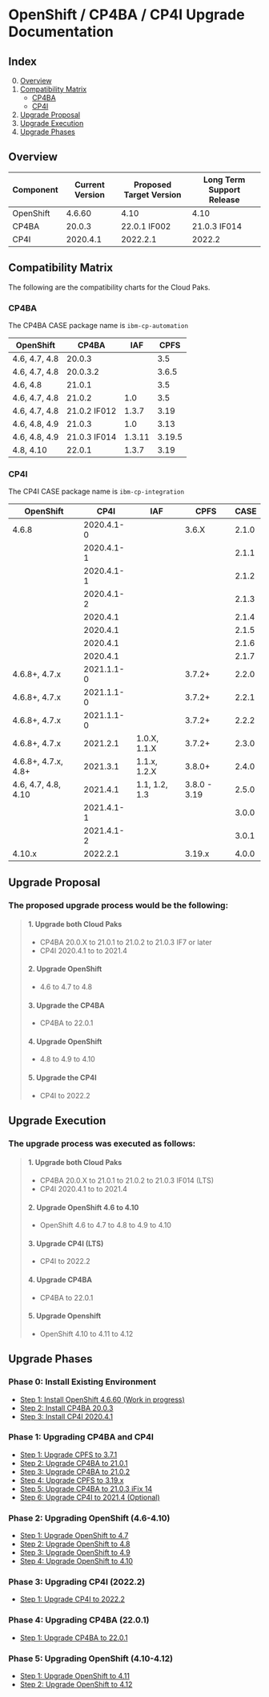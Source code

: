 # OpenShift / CP4BA / CP4I Upgrade Documentation

## Index

0. [Overview](#overview)
1. [Compatibility Matrix](#compatibility-matrix)
   - [CP4BA](#cp4ba)
   - [CP4I](#cp4i)
2. [Upgrade Proposal](#upgrade-proposal)
3. [Upgrade Execution](#upgrade-execution)
4. [Upgrade Phases](#upgrade-phases)

## Overview

| Component | Current Version | Proposed Target Version | Long Term Support Release |
| --------- | --------------- | ----------------------- | ------------------------- |
| OpenShift | 4.6.60          | 4.10                    | 4.10                      |
| CP4BA     | 20.0.3          | 22.0.1 IF002            | 21.0.3 IF014              |
| CP4I      | 2020.4.1        | 2022.2.1                | 2022.2                    |

## Compatibility Matrix

The following are the compatibility charts for the Cloud Paks.

### CP4BA

The CP4BA CASE package name is `ibm-cp-automation`

| OpenShift     | CP4BA        | IAF    | CPFS   |
| ------------- | ------------ | ------ | ------ |
| 4.6, 4.7, 4.8 | 20.0.3       |        | 3.5    |
| 4.6, 4.7, 4.8 | 20.0.3.2     |        | 3.6.5  |
| 4.6, 4.8      | 21.0.1       |        | 3.5    |
| 4.6, 4.7, 4.8 | 21.0.2       | 1.0    | 3.5    |
| 4.6, 4.7, 4.8 | 21.0.2 IF012 | 1.3.7  | 3.19   |
| 4.6, 4.8, 4.9 | 21.0.3       | 1.0    | 3.13   |
| 4.6, 4.8, 4.9 | 21.0.3 IF014 | 1.3.11 | 3.19.5 |
| 4.8, 4.10     | 22.0.1       | 1.3.7  | 3.19   |

### CP4I

The CP4I CASE package name is `ibm-cp-integration`

| OpenShift           | CP4I       | IAF           | CPFS         | CASE  |
| ------------------- | ---------- | ------------- | ------------ | ----- |
| 4.6.8               | 2020.4.1-0 |               | 3.6.X        | 2.1.0 |
|                     | 2020.4.1-1 |               |              | 2.1.1 |
|                     | 2020.4.1-1 |               |              | 2.1.2 |
|                     | 2020.4.1-2 |               |              | 2.1.3 |
|                     | 2020.4.1   |               |              | 2.1.4 |
|                     | 2020.4.1   |               |              | 2.1.5 |
|                     | 2020.4.1   |               |              | 2.1.6 |
|                     | 2020.4.1   |               |              | 2.1.7 |
| 4.6.8+, 4.7.x       | 2021.1.1-0 |               | 3.7.2+       | 2.2.0 |
| 4.6.8+, 4.7.x       | 2021.1.1-0 |               | 3.7.2+       | 2.2.1 |
| 4.6.8+, 4.7.x       | 2021.1.1-0 |               | 3.7.2+       | 2.2.2 |
| 4.6.8+, 4.7.x       | 2021.2.1   | 1.0.X, 1.1.X  | 3.7.2+       | 2.3.0 |
| 4.6.8+, 4.7.x, 4.8+ | 2021.3.1   | 1.1.x, 1.2.X  | 3.8.0+       | 2.4.0 |
| 4.6, 4.7, 4.8, 4.10 | 2021.4.1   | 1.1, 1.2, 1.3 | 3.8.0 - 3.19 | 2.5.0 |
|                     | 2021.4.1-1 |               |              | 3.0.0 |
|                     | 2021.4.1-2 |               |              | 3.0.1 |
| 4.10.x              | 2022.2.1   |               | 3.19.x       | 4.0.0 |

## Upgrade Proposal

### The proposed upgrade process would be the following:

> #### 1. Upgrade both Cloud Paks
>
> - CP4BA 20.0.X to 21.0.1 to 21.0.2 to 21.0.3 IF7 or later
> - CP4I 2020.4.1 to to 2021.4
>
> #### 2. Upgrade OpenShift
>
> - 4.6 to 4.7 to 4.8
>
> #### 3. Upgrade the CP4BA
>
> - CP4BA to 22.0.1
>
> #### 4. Upgrade OpenShift
>
> - 4.8 to 4.9 to 4.10
>
> #### 5. Upgrade the CP4I
>
> - CP4I to 2022.2

## Upgrade Execution

### The upgrade process was executed as follows:

> #### 1. Upgrade both Cloud Paks
>
> - CP4BA 20.0.X to 21.0.1 to 21.0.2 to 21.0.3 IF014 (LTS)
> - CP4I 2020.4.1 to to 2021.4
>
> #### 2. Upgrade OpenShift 4.6 to 4.10
>
> - OpenShift 4.6 to 4.7 to 4.8 to 4.9 to 4.10
>
> #### 3. Upgrade CP4I (LTS)
>
> - CP4I to 2022.2
>
> #### 4. Upgrade CP4BA
>
> - CP4BA to 22.0.1
>
> #### 5. Upgrade Openshift
>
> - OpenShift 4.10 to 4.11 to 4.12

## Upgrade Phases

### Phase 0: Install Existing Environment

- [Step 1: Install OpenShift 4.6.60 (Work in progress)](https://github.com/gabrielhicksibm/upgrade-documentation/blob/main/phases/phase-0.md#openshift-4660)
- [Step 2: Install CP4BA 20.0.3](https://github.com/gabrielhicksibm/upgrade-documentation/blob/main/phases/phase-0.md#cp4ba-2003)
- [Step 3: Install CP4I 2020.4.1](https://github.com/gabrielhicksibm/upgrade-documentation/blob/main/phases/phase-0.md#cp4i-202041)

### Phase 1: Upgrading CP4BA and CP4I

- [Step 1: Upgrade CPFS to 3.7.1](https://github.com/gabrielhicksibm/upgrade-documentation/blob/main/phases/phase-1.md#upgrade-cloud-pak-foundational-services-to-371)
- [Step 2: Upgrade CP4BA to 21.0.1](https://github.com/gabrielhicksibm/upgrade-documentation/blob/main/phases/phase-1.md#cp4ba-2003-to-2101)
- [Step 3: Upgrade CP4BA to 21.0.2](https://github.com/gabrielhicksibm/upgrade-documentation/blob/main/phases/phase-1.md#cp4ba-2101-to-2102)
- [Step 4: Upgrade CPFS to 3.19.x](https://github.com/gabrielhicksibm/upgrade-documentation/blob/main/phases/phase-1.md#upgrade-cloud-pak-foundational-services-to-319x-lts)
- [Step 5: Upgrade CP4BA to 21.0.3 iFix 14](https://github.com/gabrielhicksibm/upgrade-documentation/blob/main/phases/phase-1.md#cp4ba-2102-to-2103)
- [Step 6: Upgrade CP4I to 2021.4 (Optional)](https://github.com/gabrielhicksibm/upgrade-documentation/blob/main/phases/phase-1.md#cp4i-202041-to-20214-optional)

### Phase 2: Upgrading OpenShift (4.6-4.10)

- [Step 1: Upgrade OpenShift to 4.7](https://github.com/gabrielhicksibm/upgrade-documentation/blob/main/phases/phase-2.md#upgrade-openshift-46-to-47)
- [Step 2: Upgrade OpenShift to 4.8](https://github.com/gabrielhicksibm/upgrade-documentation/blob/main/phases/phase-2.md#upgrade-openshift-47-to-48)
- [Step 3: Upgrade OpenShift to 4.9](https://github.com/gabrielhicksibm/upgrade-documentation/blob/main/phases/phase-2.md#upgrade-openshift-48-to-49)
- [Step 4: Upgrade OpenShift to 4.10](https://github.com/gabrielhicksibm/upgrade-documentation/blob/main/phases/phase-2.md#upgrade-openshift-49-to-410)

### Phase 3: Upgrading CP4I (2022.2)

- [Step 1: Upgrade CP4I to 2022.2](https://github.com/gabrielhicksibm/upgrade-documentation/blob/main/phases/phase-3.md#upgrade-cp4i-to-20222)

### Phase 4: Upgrading CP4BA (22.0.1)

- [Step 1: Upgrade CP4BA to 22.0.1](https://github.com/gabrielhicksibm/upgrade-documentation/blob/main/phases/phase-4.md#upgrade-cp4ba-to-2201)

### Phase 5: Upgrading OpenShift (4.10-4.12)

- [Step 1: Upgrade OpenShift to 4.11](https://github.com/gabrielhicksibm/upgrade-documentation/blob/main/phases/phase-5.md#upgrade-openshift-410-to-411)
- [Step 2: Upgrade OpenShift to 4.12](https://github.com/gabrielhicksibm/upgrade-documentation/blob/main/phases/phase-5.md#upgrade-openshift-411-to-412)
